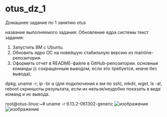 # otus_dz_1
Домашнее задание по 1 занятию otus

название выполняемого задания:
  Обновление ядра системы
текст задания:
  1) Запустить ВМ c Ubuntu.
  2) Обновить ядро ОС на новейшую стабильную версию из mainline-репозитория.
  3) Оформить отчет в README-файле в GitHub-репозитории.
основные команды (с сокращенным выводом, если это требуется, иначе без вывода);

  dpkg, uname -r, ip -br a (для подключения к вм по ssh), mkdir, wget, ls -al, reboot
скриншоты результата, если их нельзя/неудобно показать в виде команд и их вывода.

  root@otus-linux:~# uname -r
  6.13.2-061302-generic
     ![изображение](https://github.com/user-attachments/assets/68c995b3-8af9-40d7-a69e-1070cbd69f31)
     ![изображение](https://github.com/user-attachments/assets/108f1304-cd2b-466c-9ab8-2eba8fec8e21)
